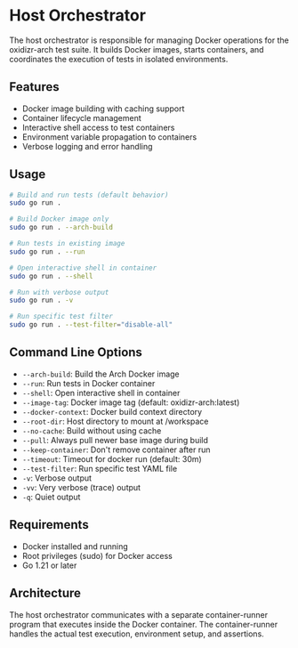 # Host Orchestrator

The host orchestrator is responsible for managing Docker operations for the oxidizr-arch test suite. It builds Docker images, starts containers, and coordinates the execution of tests in isolated environments.

## Features

- Docker image building with caching support
- Container lifecycle management
- Interactive shell access to test containers
- Environment variable propagation to containers
- Verbose logging and error handling

## Usage

```bash
# Build and run tests (default behavior)
sudo go run .

# Build Docker image only
sudo go run . --arch-build

# Run tests in existing image
sudo go run . --run

# Open interactive shell in container
sudo go run . --shell

# Run with verbose output
sudo go run . -v

# Run specific test filter
sudo go run . --test-filter="disable-all"
```

## Command Line Options

- `--arch-build`: Build the Arch Docker image
- `--run`: Run tests in Docker container
- `--shell`: Open interactive shell in container
- `--image-tag`: Docker image tag (default: oxidizr-arch:latest)
- `--docker-context`: Docker build context directory
- `--root-dir`: Host directory to mount at /workspace
- `--no-cache`: Build without using cache
- `--pull`: Always pull newer base image during build
- `--keep-container`: Don't remove container after run
- `--timeout`: Timeout for docker run (default: 30m)
- `--test-filter`: Run specific test YAML file
- `-v`: Verbose output
- `-vv`: Very verbose (trace) output
- `-q`: Quiet output

## Requirements

- Docker installed and running
- Root privileges (sudo) for Docker access
- Go 1.21 or later

## Architecture

The host orchestrator communicates with a separate container-runner program that executes inside the Docker container. The container-runner handles the actual test execution, environment setup, and assertions.
